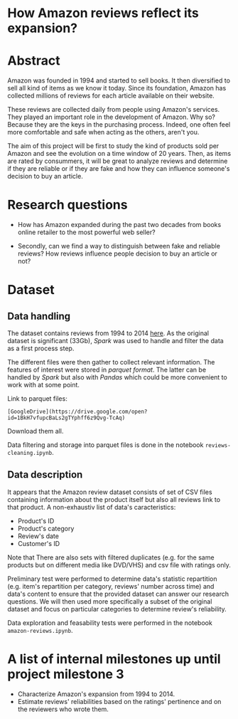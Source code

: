 # **How Amazon reviews reflect its expansion?**


# Abstract

Amazon was founded in 1994 and started to sell books. It then diversified to sell all kind of items as we know it today.
Since its foundation, Amazon has collected millions of reviews for each article available on their website.

These reviews are collected daily from people using Amazon's services. They played an important role in the development of Amazon. Why so? Because they are the keys in the purchasing process. Indeed, one often feel more comfortable and safe when acting as the others, aren't you.

The aim of this project will be first to study the kind of products sold per Amazon and see the evolution on a time window of 20 years.
Then, as items are rated by consummers, it will be great to analyze reviews and determine if they are reliable or if they are fake and how they can influence someone's decision to buy an article.



# Research questions

- How has Amazon expanded during the past two decades from books online retailer to the most powerful web seller?

- Secondly, can we find a way to distinguish between fake and reliable reviews? How reviews influence people decision to buy an article or not?


# Dataset

## Data handling
The dataset contains reviews from 1994 to 2014 [here](http://jmcauley.ucsd.edu/data/amazon/). As the original dataset is significant (33Gb), *Spark* was used to handle and filter the data as a first process step.

The different files were then gather to collect relevant information. The features of interest were stored in *parquet format*. The latter can be handled by *Spark* but also with *Pandas* which could be more convenient to work with at some point.

Link to parquet files: 
```
[GoogleDrive](https://drive.google.com/open?id=1BkH7vfupcBaLs2gTYphff6z9Qvg-TcAq)
```
Download them all.

Data filtering and storage into parquet files is done in the notebook `reviews-cleaning.ipynb`.

## Data description
It appears that the Amazon review dataset consists of set of CSV files containing information about the product itself but also all reviews link to that product.
A non-exhaustiv list of data's caracteristics:

- Product's ID
- Product's category
- Review's date
- Customer's ID

Note that There are also sets with filtered duplicates (e.g. for the same products but on different media like DVD/VHS) and csv file with ratings only.

Preliminary test were performed to determine data's statistic repartition (e.g. item's repartition per category, reviews' number across time) and data's content to ensure that the provided dataset can answer our research questions.
We will then used more specifically a subset of the original dataset and focus on particular categories to determine review's reliability.

Data exploration and feasability tests were performed in the notebook `amazon-reviews.ipynb`.

# A list of internal milestones up until project milestone 3

- Characterize Amazon's expansion from 1994 to 2014.
- Estimate reviews' reliabilities based on the ratings' pertinence and on the reviewers who wrote them.




